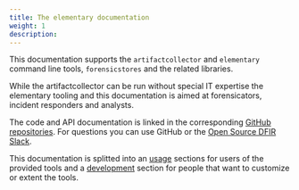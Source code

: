 ```yaml
---
title: The elementary documentation
weight: 1
description:
---
```


<!-- What is this? -->
This documentation supports the `artifactcollector` and `elementary` command 
line tools, `forensicstores` and the related libraries.

<!-- Audience -->
While the artifactcollector can be run without special IT expertise the 
elementary tooling and this documentation is aimed at forensicators, incident
responders and analysts. 

<!-- Other help -->
<!-- There is also a [blog](../blog) with some example cases. -->
The code and API 
documentation is linked in the corresponding 
[GitHub repositories](https://github.com/forensicanalysis). For questions you 
can use GitHub or the 
[Open Source DFIR Slack](https://github.com/open-source-dfir/slack).

<!-- TOC -->
This documentation is splitted into an [usage](usage) sections for users of the
provided tools and a [development](development) section for people that want to
customize or extent the tools.
